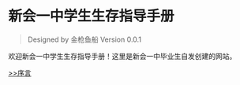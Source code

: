 ﻿# 新会一中学生生存指导手册

> Designed by 金枪鱼船
>             Version 0.0.1

欢迎新会一中学生生存指导手册！这里是新会一中毕业生自发创建的网站。

[>>序言](序言)